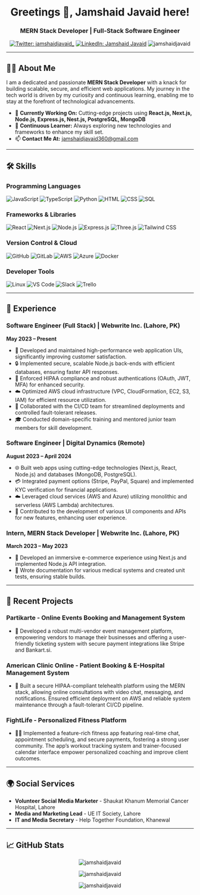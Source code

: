 <h1 align="center">Greetings 👋, Jamshaid Javaid here!</h1>
<h3 align="center">MERN Stack Developer | Full-Stack Software Engineer</h3>

<p align="center">
  <a href="https://twitter.com/jamshaidjavaid_" target="_blank"><img src="https://img.shields.io/twitter/follow/jamshaidjavaid_?logo=twitter&style=for-the-badge" alt="Twitter: jamshaidjavaid_" /></a>
  <a href="https://linkedin.com/in/jamshaid-javaid" target="_blank"><img src="https://img.shields.io/badge/LinkedIn-Profile-blue?style=for-the-badge&logo=linkedin" alt="LinkedIn: Jamshaid Javaid" /></a>
  <img src="https://komarev.com/ghpvc/?username=jamshaidjavaid&label=Profile%20views&color=0e75b6&style=for-the-badge" alt="jamshaidjavaid" />
</p>

---

## 🧑‍💻 About Me
I am a dedicated and passionate **MERN Stack Developer** with a knack for building scalable, secure, and efficient web applications. My journey in the tech world is driven by my curiosity and continuous learning, enabling me to stay at the forefront of technological advancements.

- 🔭 **Currently Working On:** Cutting-edge projects using **React.js, Next.js, Node.js, Express.js, Nest.js, PostgreSQL, MongoDB**
- 🌱 **Continuous Learner:** Always exploring new technologies and frameworks to enhance my skill set.
- 📫 **Contact Me At:** [jamshaidjavaid360@gmail.com](mailto:jamshaidjavaid360@gmail.com)

---

## 🛠️ Skills

### Programming Languages
![JavaScript](https://img.shields.io/badge/JavaScript-F7DF1E?style=for-the-badge&logo=javascript&logoColor=black)
![TypeScript](https://img.shields.io/badge/TypeScript-007ACC?style=for-the-badge&logo=typescript&logoColor=white)
![Python](https://img.shields.io/badge/Python-3776AB?style=for-the-badge&logo=python&logoColor=white)
![HTML](https://img.shields.io/badge/HTML5-E34F26?style=for-the-badge&logo=html5&logoColor=white)
![CSS](https://img.shields.io/badge/CSS3-1572B6?style=for-the-badge&logo=css3&logoColor=white)
![SQL](https://img.shields.io/badge/SQL-4479A1?style=for-the-badge&logo=postgresql&logoColor=white)

### Frameworks & Libraries
![React](https://img.shields.io/badge/React-61DAFB?style=for-the-badge&logo=react&logoColor=black)
![Next.js](https://img.shields.io/badge/Next.js-000000?style=for-the-badge&logo=nextdotjs&logoColor=white)
![Node.js](https://img.shields.io/badge/Node.js-339933?style=for-the-badge&logo=nodedotjs&logoColor=white)
![Express.js](https://img.shields.io/badge/Express.js-000000?style=for-the-badge&logo=express&logoColor=white)
![Three.js](https://img.shields.io/badge/Three.js-000000?style=for-the-badge&logo=threedotjs&logoColor=white)
![Tailwind CSS](https://img.shields.io/badge/Tailwind%20CSS-38B2AC?style=for-the-badge&logo=tailwindcss&logoColor=white)

### Version Control & Cloud
![GitHub](https://img.shields.io/badge/GitHub-181717?style=for-the-badge&logo=github&logoColor=white)
![GitLab](https://img.shields.io/badge/GitLab-330F63?style=for-the-badge&logo=gitlab&logoColor=white)
![AWS](https://img.shields.io/badge/AWS-232F3E?style=for-the-badge&logo=amazonaws&logoColor=white)
![Azure](https://img.shields.io/badge/Azure-0078D4?style=for-the-badge&logo=microsoftazure&logoColor=white)
![Docker](https://img.shields.io/badge/Docker-2496ED?style=for-the-badge&logo=docker&logoColor=white)

### Developer Tools
![Linux](https://img.shields.io/badge/Linux-FCC624?style=for-the-badge&logo=linux&logoColor=black)
![VS Code](https://img.shields.io/badge/VS%20Code-007ACC?style=for-the-badge&logo=visualstudiocode&logoColor=white)
![Slack](https://img.shields.io/badge/Slack-4A154B?style=for-the-badge&logo=slack&logoColor=white)
![Trello](https://img.shields.io/badge/Trello-0052CC?style=for-the-badge&logo=trello&logoColor=white)

---

## 💼 Experience

### Software Engineer (Full Stack) | Webwrite Inc. (Lahore, PK)
**May 2023 – Present**
- 🚀 Developed and maintained high-performance web application UIs, significantly improving customer satisfaction.
- 🔒 Implemented secure, scalable Node.js back-ends with efficient databases, ensuring faster API responses.
- 🔐 Enforced HIPAA compliance and robust authentications (OAuth, JWT, MFA) for enhanced security.
- ☁️ Optimized AWS cloud infrastructure (VPC, CloudFormation, EC2, S3, IAM) for efficient resource utilization.
- 💼 Collaborated with the CI/CD team for streamlined deployments and controlled fault-tolerant releases.
- 🎓 Conducted domain-specific training and mentored junior team members for skill development.

### Software Engineer | Digital Dynamics (Remote)
**August 2023 – April 2024**
- 🌐 Built web apps using cutting-edge technologies (Next.js, React, Node.js) and databases (MongoDB, PostgreSQL).
- 💳 Integrated payment options (Stripe, PayPal, Square) and implemented KYC verification for financial applications.
- ☁️ Leveraged cloud services (AWS and Azure) utilizing monolithic and serverless (AWS Lambda) architectures.
- 🔧 Contributed to the development of various UI components and APIs for new features, enhancing user experience.

### Intern, MERN Stack Developer | Webwrite Inc. (Lahore, PK)
**March 2023 – May 2023**
- 🌟 Developed an immersive e-commerce experience using Next.js and implemented Node.js API integration.
- 📄 Wrote documentation for various medical systems and created unit tests, ensuring stable builds.

---

## 📂 Recent Projects

### Partikarte - Online Events Booking and Management System
- 🎉 Developed a robust multi-vendor event management platform, empowering vendors to manage their businesses and offering a user-friendly ticketing system with secure payment integrations like Stripe and Bankart.si.

### American Clinic Online - Patient Booking & E-Hospital Management System
- 🏥 Built a secure HIPAA-compliant telehealth platform using the MERN stack, allowing online consultations with video chat, messaging, and notifications. Ensured efficient deployment on AWS and reliable system maintenance through a fault-tolerant CI/CD pipeline.

### FightLife - Personalized Fitness Platform
- 🏋️‍♂️ Implemented a feature-rich fitness app featuring real-time chat, appointment scheduling, and secure payments, fostering a strong user community. The app’s workout tracking system and trainer-focused calendar interface empower personalized coaching and improve client outcomes.

---

## 🌍 Social Services
- **Volunteer Social Media Marketer** - Shaukat Khanum Memorial Cancer Hospital, Lahore
- **Media and Marketing Lead** - UE IT Society, Lahore
- **IT and Media Secretary** - Help Together Foundation, Khanewal

---

## 📈 GitHub Stats

<p align="center">
  <img src="https://github-readme-stats.vercel.app/api?username=jamshaidjavaid&show_icons=true&locale=en&theme=radical" alt="jamshaidjavaid" />
</p>
<p align="center">
  <img src="https://github-readme-stats.vercel.app/api/top-langs?username=jamshaidjavaid&show_icons=true&locale=en&layout=compact&theme=radical" alt="jamshaidjavaid" />
</p>
<p align="center">
  <img src="https://github-readme-streak-stats.herokuapp.com/?user=jamshaidjavaid&theme=radical" alt="jamshaidjavaid" />
</p>
